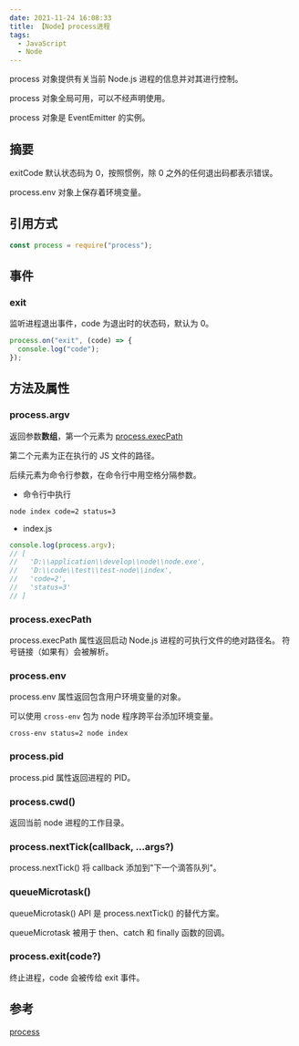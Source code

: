```yaml
---
date: 2021-11-24 16:08:33
title: 【Node】process进程
tags:
  - JavaScript
  - Node
---
```


process 对象提供有关当前 Node.js 进程的信息并对其进行控制。

process 对象全局可用，可以不经声明使用。

process 对象是 EventEmitter 的实例。

## 摘要

exitCode 默认状态码为 0，按照惯例，除 0 之外的任何退出码都表示错误。

process.env 对象上保存着环境变量。

## 引用方式

```js
const process = require("process");
```

## 事件

### exit

监听进程退出事件，code 为退出时的状态码，默认为 0。

```js
process.on("exit", (code) => {
  console.log("code");
});
```

## 方法及属性

### process.argv

返回参数**数组**，第一个元素为 [process.execPath](#processexecpath)

第二个元素为正在执行的 JS 文件的路径。

后续元素为命令行参数，在命令行中用空格分隔参数。

- 命令行中执行

```shell
node index code=2 status=3
```

- index.js

```js
console.log(process.argv);
// [
//   'D:\\application\\develop\\node\\node.exe',
//   'D:\\code\\test\\test-node\\index',
//   'code=2',
//   'status=3'
// ]
```

### process.execPath

process.execPath 属性返回启动 Node.js 进程的可执行文件的绝对路径名。 符号链接（如果有）会被解析。

### process.env

process.env 属性返回包含用户环境变量的对象。

可以使用 `cross-env` 包为 node 程序跨平台添加环境变量。

`cross-env status=2 node index`

### process.pid

process.pid 属性返回进程的 PID。

### process.cwd()

返回当前 node 进程的工作目录。

### process.nextTick(callback, ...args?)

process.nextTick() 将 callback 添加到"下一个滴答队列"。

### queueMicrotask()

queueMicrotask() API 是 process.nextTick() 的替代方案。

queueMicrotask 被用于 then、catch 和 finally 函数的回调。

### process.exit(code?)

终止进程，code 会被传给 exit 事件。

## 参考

[process](http://nodejs.cn/api/process.html)
